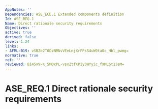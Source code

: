 ```yaml
---
AppNotes: ''
Dependencies: ASE_ECD.1 Extended components definition
Id: ASE_REQ.1
Name: Direct rationale security requirements
Objectives: ''
active: true
derived: false
level: 1.24
links:
- AFML-019: vSBZo2T0DzNMNvVEeLnjXrFPsS4uW9taOc_Hbl_pwmg=
normative: true
ref: ''
reviewed: Bi45v9-K_5MOxPL-vsxZtfXPIy3HYyic_fXMLSt1JeM=
---
```


# ASE_REQ.1 Direct rationale security requirements